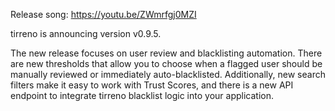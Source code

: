 Release song: https://youtu.be/ZWmrfgj0MZI

tirreno is announcing version v0.9.5.

The new release focuses on user review and blacklisting automation. There are new thresholds that allow you to choose when a flagged user should be manually reviewed or immediately auto-blacklisted. Additionally, new search filters make it easy to work with Trust Scores, and there is a new API endpoint to integrate tirreno blacklist logic into your application.
